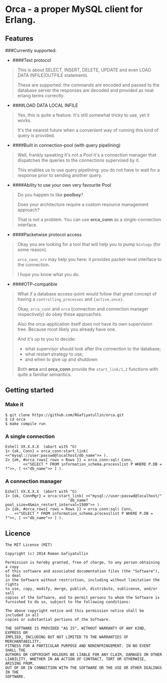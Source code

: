 # Orca - a proper MySQL client for Erlang.

## Features
###Currently supported:

* ####Text protocol
> This is about SELECT, INSERT, DELETE, UPDATE and even LOAD DATA INFILE|OUTFILE statements.
>
> These are supported: the commands are encoded and passed to the database server the responses are decoded and provided as neat erlang terms correctly.

* ####LOAD DATA LOCAL INFILE
> Yes, this is quite a feature. It's still somewhat tricky to use, yet it works.
>
> It's the nearest future when a convenient way of running this kind of query is provided.

* ####Built in connection-pool (with query pipelining)
> Well, frankly speaking it's not a Pool it's a connection manager that dispatches the queries to the connections supervised by it.
> 
> This enables us to use query pipelining: you do not have to wait for a response prior to sending another query.

* ####Ability to use your own very favourite Pool
> Do you happen to like **poolboy**? 
> 
> Does your architecture require a custom resource management approach?
> 
> That is not a problem. You can use **orca_conn** as a single-connection interface.

* ####Packetwise protocol access
> Okay you are looking for a tool that will help you to pump `binlogs` (for some reason).
> 
> `orca_conn_srv` may help you here: it provides packet-level interface to the connection.
>
> I hope you know what you do. 

* ####OTP-compatible
> What if a database access-point would follow that great concept of having a `controlling_processes` and `{active,once}`. 
> 
> Okay, `orca_conn` and `orca` (connection and connection manager respectively) do obey these approaches.
> 
> Also the orca-application itself does not have its own supervision tree. Because most likely you already have one.
> 
> And it's up to you to decide: 
> 
> * what supervisor should look after the connection to the database;
> * what restart strategy to use;
> * and when to give up and shutdown
> 
> Both **orca** and **orca_conn** provide the `start_link/1,2` functions with quite a familiar semantics.
> 


## Getting started

### Make it

	$ git clone https://github.com/RGafiyatullin/orca.git
	$ cd orca
	$ make compile run


### A single connection

	Eshell VX.X.X.X  (abort with ^G)
	1> {ok, Conn} = orca_conn:start_link( <<"mysql://user:passwd@localhost/db_name">> ).
	2> {ok, #orca_rows{ rows = Rows }} = orca_conn:sql( Conn, 
			<<"SELECT * FROM information_schema.processlist P WHERE P.DB = ?">>, [ <<"db_name">> ] ).

### A connection manager

	Eshell VX.X.X.X  (abort with ^G)
	1> {ok, ConnMgr} = orca:start_link( <<"mysql://user:passwd@localhost/"
								"db_name?pool_size=4&min_restart_interval=1500">> ).
	2> {ok, #orca_rows{ rows = Rows }} = orca_conn:sql( Conn, 
		<<"SELECT * FROM information_schema.processlist P WHERE P.DB = ?">>, [ <<"db_name">> ] ).

##  Licence
	The MIT License (MIT)
	
	Copyright (c) 2014 Roman Gafiyatullin
	
	Permission is hereby granted, free of charge, to any person obtaining a copy
	of this software and associated documentation files (the "Software"), to deal
	in the Software without restriction, including without limitation the rights
	to use, copy, modify, merge, publish, distribute, sublicense, and/or sell
	copies of the Software, and to permit persons to whom the Software is
	furnished to do so, subject to the following conditions:
	
	The above copyright notice and this permission notice shall be included in all
	copies or substantial portions of the Software.
	
	THE SOFTWARE IS PROVIDED "AS IS", WITHOUT WARRANTY OF ANY KIND, EXPRESS OR
	IMPLIED, INCLUDING BUT NOT LIMITED TO THE WARRANTIES OF MERCHANTABILITY,
	FITNESS FOR A PARTICULAR PURPOSE AND NONINFRINGEMENT. IN NO EVENT SHALL THE
	AUTHORS OR COPYRIGHT HOLDERS BE LIABLE FOR ANY CLAIM, DAMAGES OR OTHER
	LIABILITY, WHETHER IN AN ACTION OF CONTRACT, TORT OR OTHERWISE, ARISING FROM,
	OUT OF OR IN CONNECTION WITH THE SOFTWARE OR THE USE OR OTHER DEALINGS IN THE
	SOFTWARE.


